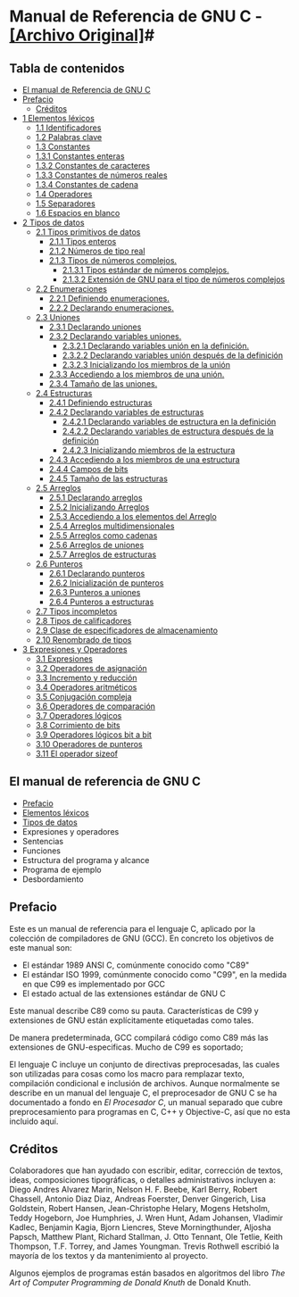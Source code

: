# Manual de Referencia de GNU C - [[Archivo Original]](https://www.gnu.org/software/gnu-c-manual/gnu-c-manual.html)#


## Tabla de contenidos ##

- [El manual de Referencia de GNU C](#el-manual-de-referencia-de-gnu-c)
- [Prefacio](#prefacio)
	- [Créditos](#cr%C3%A9ditos)
- [1 Elementos léxicos](1#1-elementos-l%C3%A9xicos)
    - [1.1 Identificadores](1#11-identificadores)
    - [1.2 Palabras clave](1#12-palabras-clave)
    - [1.3 Constantes](1#13-constantes)
    - [1.3.1 Constantes enteras](1#131-constantes-enteras)
    - [1.3.2 Constantes de caracteres](1#132-constantes-de-caracteres)
    - [1.3.3 Constantes de números reales](1#133-constantes-de-n%C3%BAmeros-reales) 
    - [1.3.4 Constantes de cadena](1#134-constantes-de-cadena)
    - [1.4 Operadores](1#14-operadores)
    - [1.5 Separadores](1#15-separadores)
    - [1.6 Espacios en blanco](1#16-espacios-en-blanco)
- [2 Tipos de datos](2#2-tipos-de-datos)
	- [2.1 Tipos primitivos de datos](2#21-tipos-primitivos-de-datos)
		- [2.1.1 Tipos enteros](2#211-tipos-enteros)
		- [2.1.2 Números de tipo real](2#212-n%C3%BAmeros-de-tipo-real)
		- [2.1.3 Tipos de números complejos.](2#213-tipos-de-n%C3%BAmeros-complejos)
			- [2.1.3.1 Tipos estándar de números complejos.](2#2131-tipos-est%C3%A1ndar-de-n%C3%BAmeros-complejos)
			- [2.1.3.2 Extensión de GNU para el tipo de números complejos](2#2132-extensi%C3%B3n-de-gnu-para-el-tipo-de-n%C3%BAmeros-complejos)
	- [2.2 Enumeraciones](2#22-enumeraciones)
		- [2.2.1 Definiendo enumeraciones.](2#221-definiendo-enumeraciones)
		- [2.2.2 Declarando enumeraciones.](2#222-declarando-enumeraciones)
	- [2.3 Uniones](2#23-uniones)
		- [2.3.1 Declarando uniones](2#231-declarando-uniones)
		- [2.3.2 Declarando variables uniones.](2#232-declarando-variables-uniones)
			- [2.3.2.1 Declarando variables unión en la definición.](2#2321-declarando-variables-uni%C3%B3n-en-la-definici%C3%B3n)
			- [2.3.2.2 Declarando variables unión después de la definición](2#2322-declarando-variables-uni%C3%B3n-despu%C3%A9s-de-la-definici%C3%B3n)
			- [2.3.2.3 Inicializando los miembros de la unión](2#2323-inicializando-los-miembros-de-la-uni%C3%B3n)
		- [2.3.3 Accediendo a los miembros de una unión.](2#233-accediendo-a-los-miembros-de-una-uni%C3%B3n)
		- [2.3.4 Tamaño de las uniones.](2#234-tama%C3%B1o-de-las-uniones)
	- [2.4 Estructuras](2#24-estructuras)
		- [2.4.1 Definiendo estructuras](2#241-definiendo-estructuras)
		- [2.4.2 Declarando variables de estructuras](2#242-declarando-variables-de-estructuras)
			- [2.4.2.1 Declarando variables de estructura en la definición](2#2421-declarando-variables-de-estructura-en-la-definici%C3%B3n)
			- [2.4.2.2 Declarando variables de estructura después de la definición](2#2422-declarando-variables-de-estructura-despu%C3%A9s-de-la-definici%C3%B3n)
			- [2.4.2.3 Inicializando miembros de la estructura](2#2423-inicializando-miembros-de-la-estructura)
		- [2.4.3 Accediendo a los miembros de una estructura](2#243-accediendo-a-los-miembros-de-una-estructura)
		- [2.4.4 Campos de bits](2#244-campos-de-bits)
		- [2.4.5 Tamaño de las estructuras](2#245-tama%C3%B1o-de-las-estructuras)
  - [2.5 Arreglos](2#25-arreglos)
    - [2.5.1 Declarando arreglos](2#251-declarando-arreglos)
    - [2.5.2 Inicializando Arreglos](2#252-inicializando-arreglos)
    - [2.5.3 Accediendo a los elementos del Arreglo](2#253-accediendo-a-los-elementos-del-arreglo)
    - [2.5.4 Arreglos multidimensionales](2#254-arreglos-multidimensionales)
    - [2.5.5 Arreglos como cadenas](2#255-arreglos-como-cadenas)
    - [2.5.6 Arreglos de uniones](2#256-arreglo-de-uniones)
    - [2.5.7 Arreglos de estructuras](2#257-arreglo-de-estructuras)
  - [2.6 Punteros](2#26-punteros)
    - [2.6.1 Declarando punteros](2#261-declarando-punteros)
    - [2.6.2 Inicialización de punteros](2#262-inicializaci%C3%B3n-de-punteros)
    - [2.6.3 Punteros a uniones](2#263-punteros-a-uniones)
    - [2.6.4 Punteros a estructuras](2#264-punteros-a-estructuras)
  - [2.7 Tipos incompletos](2#27-tipos-incompletos)
  - [2.8 Tipos de calificadores](2#28-tipos-de-calificadores)
  - [2.9 Clase de especificadores de almacenamiento](2#29-clase-de-especificadores-de-almacenamiento)
  - [2.10 Renombrado de tipos](2#210-renombrar-tipos)
- [3 Expresiones y Operadores](3#3-expresiones-y-operadores)
	- [3.1 Expresiones](3#31-expresiones)
	- [3.2 Operadores de asignación](3#32-operadores-de-asignaci%C3%B3n)
	- [3.3 Incremento y reducción](3#33-incremento-y-reducci%C3%B3n)
	- [3.4 Operadores aritméticos](3#34-operadores-aritm%C3%A9ticos)
  - [3.5 Conjugación compleja](3#35-conjugaci%C3%B3n-compleja)
  - [3.6 Operadores de comparación](3#36-operadores-de-comparaci%C3%B3n)
  - [3.7 Operadores lógicos](3#37-operadores-l%C3%B3gicos)
  - [3.8 Corrimiento de bits](3#38-corrimiento-de-bits)
  - [3.9 Operadores lógicos bit a bit](3#39-operadores-l%C3%B3gicos-bit-a-bit)
  - [3.10 Operadores de punteros](3#310-operadores-de-punteros)
  - [3.11 El operador sizeof]()
	
## El manual de referencia de GNU C ##

- [Prefacio](#prefacio)
- [Elementos léxicos](1#1-elementos-l%C3%A9xicos)
- [Tipos de datos](2#2-tipos-de-datos)
- Expresiones y operadores
- Sentencias
- Funciones
- Estructura del programa y alcance
- Programa de ejemplo
- Desbordamiento

## Prefacio ##

Este es un manual de referencia para el lenguaje C, aplicado por la colección de compiladores de GNU (GCC). En concreto los objetivos de este manual son: 

- El estándar 1989 ANSI C, comúnmente conocido como "C89"
- El estándar ISO 1999, comúnmente conocido como "C99", en la medida en que C99 es implementado por GCC
- El estado actual de las extensiones estándar de GNU C

Este manual describe C89 como su pauta. Características de C99 y extensiones de GNU están explícitamente etiquetadas como tales. 

De manera predeterminada, GCC compilará código como C89 más las extensiones de GNU-especificas. Mucho de C99 es soportado; 

El lenguaje C incluye un conjunto de directivas preprocesadas, las cuales son utilizadas para cosas como los macro para remplazar texto, compilación condicional e inclusión de archivos. Aunque normalmente se describe en un manual del lenguaje C, el preprocesador de GNU C se ha documentado a fondo en *El Procesador C*, un manual separado que cubre preprocesamiento para programas en C, C++ y Objective-C, así que no esta incluido aquí.

## Créditos ##

Colaboradores que han ayudado con escribir, editar, corrección de textos, ideas, composiciones tipográficas, o detalles administrativos incluyen a: Diego Andres Alvarez Marin, Nelson H. F. Beebe, Karl Berry, Robert Chassell, Antonio Diaz Diaz, Andreas Foerster, Denver Gingerich, Lisa Goldstein, Robert Hansen, Jean-Christophe Helary, Mogens Hetsholm, Teddy Hogeborn, Joe Humphries, J. Wren Hunt, Adam Johansen, Vladimir Kadlec, Benjamin Kagia, Bjorn Liencres, Steve Morningthunder, Aljosha Papsch, Matthew Plant, Richard Stallman, J. Otto Tennant, Ole Tetlie, Keith Thompson, T.F. Torrey, and James Youngman. Trevis Rothwell escribió la mayoría de los textos y  da  mantenimiento al proyecto.

Algunos ejemplos de programas están basados en algoritmos del libro *The Art of Computer Programming de Donald Knuth* de Donald Knuth.
